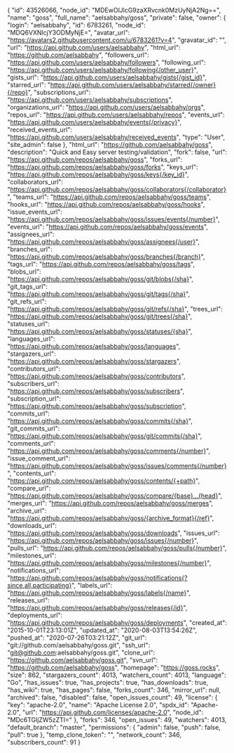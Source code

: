 {
  "id": 43526066,
  "node_id": "MDEwOlJlcG9zaXRvcnk0MzUyNjA2Ng==",
  "name": "goss",
  "full_name": "aelsabbahy/goss",
  "private": false,
  "owner": {
    "login": "aelsabbahy",
    "id": 6783261,
    "node_id": "MDQ6VXNlcjY3ODMyNjE=",
    "avatar_url": "https://avatars2.githubusercontent.com/u/6783261?v=4",
    "gravatar_id": "",
    "url": "https://api.github.com/users/aelsabbahy",
    "html_url": "https://github.com/aelsabbahy",
    "followers_url": "https://api.github.com/users/aelsabbahy/followers",
    "following_url": "https://api.github.com/users/aelsabbahy/following{/other_user}",
    "gists_url": "https://api.github.com/users/aelsabbahy/gists{/gist_id}",
    "starred_url": "https://api.github.com/users/aelsabbahy/starred{/owner}{/repo}",
    "subscriptions_url": "https://api.github.com/users/aelsabbahy/subscriptions",
    "organizations_url": "https://api.github.com/users/aelsabbahy/orgs",
    "repos_url": "https://api.github.com/users/aelsabbahy/repos",
    "events_url": "https://api.github.com/users/aelsabbahy/events{/privacy}",
    "received_events_url": "https://api.github.com/users/aelsabbahy/received_events",
    "type": "User",
    "site_admin": false
  },
  "html_url": "https://github.com/aelsabbahy/goss",
  "description": "Quick and Easy server testing/validation",
  "fork": false,
  "url": "https://api.github.com/repos/aelsabbahy/goss",
  "forks_url": "https://api.github.com/repos/aelsabbahy/goss/forks",
  "keys_url": "https://api.github.com/repos/aelsabbahy/goss/keys{/key_id}",
  "collaborators_url": "https://api.github.com/repos/aelsabbahy/goss/collaborators{/collaborator}",
  "teams_url": "https://api.github.com/repos/aelsabbahy/goss/teams",
  "hooks_url": "https://api.github.com/repos/aelsabbahy/goss/hooks",
  "issue_events_url": "https://api.github.com/repos/aelsabbahy/goss/issues/events{/number}",
  "events_url": "https://api.github.com/repos/aelsabbahy/goss/events",
  "assignees_url": "https://api.github.com/repos/aelsabbahy/goss/assignees{/user}",
  "branches_url": "https://api.github.com/repos/aelsabbahy/goss/branches{/branch}",
  "tags_url": "https://api.github.com/repos/aelsabbahy/goss/tags",
  "blobs_url": "https://api.github.com/repos/aelsabbahy/goss/git/blobs{/sha}",
  "git_tags_url": "https://api.github.com/repos/aelsabbahy/goss/git/tags{/sha}",
  "git_refs_url": "https://api.github.com/repos/aelsabbahy/goss/git/refs{/sha}",
  "trees_url": "https://api.github.com/repos/aelsabbahy/goss/git/trees{/sha}",
  "statuses_url": "https://api.github.com/repos/aelsabbahy/goss/statuses/{sha}",
  "languages_url": "https://api.github.com/repos/aelsabbahy/goss/languages",
  "stargazers_url": "https://api.github.com/repos/aelsabbahy/goss/stargazers",
  "contributors_url": "https://api.github.com/repos/aelsabbahy/goss/contributors",
  "subscribers_url": "https://api.github.com/repos/aelsabbahy/goss/subscribers",
  "subscription_url": "https://api.github.com/repos/aelsabbahy/goss/subscription",
  "commits_url": "https://api.github.com/repos/aelsabbahy/goss/commits{/sha}",
  "git_commits_url": "https://api.github.com/repos/aelsabbahy/goss/git/commits{/sha}",
  "comments_url": "https://api.github.com/repos/aelsabbahy/goss/comments{/number}",
  "issue_comment_url": "https://api.github.com/repos/aelsabbahy/goss/issues/comments{/number}",
  "contents_url": "https://api.github.com/repos/aelsabbahy/goss/contents/{+path}",
  "compare_url": "https://api.github.com/repos/aelsabbahy/goss/compare/{base}...{head}",
  "merges_url": "https://api.github.com/repos/aelsabbahy/goss/merges",
  "archive_url": "https://api.github.com/repos/aelsabbahy/goss/{archive_format}{/ref}",
  "downloads_url": "https://api.github.com/repos/aelsabbahy/goss/downloads",
  "issues_url": "https://api.github.com/repos/aelsabbahy/goss/issues{/number}",
  "pulls_url": "https://api.github.com/repos/aelsabbahy/goss/pulls{/number}",
  "milestones_url": "https://api.github.com/repos/aelsabbahy/goss/milestones{/number}",
  "notifications_url": "https://api.github.com/repos/aelsabbahy/goss/notifications{?since,all,participating}",
  "labels_url": "https://api.github.com/repos/aelsabbahy/goss/labels{/name}",
  "releases_url": "https://api.github.com/repos/aelsabbahy/goss/releases{/id}",
  "deployments_url": "https://api.github.com/repos/aelsabbahy/goss/deployments",
  "created_at": "2015-10-01T23:13:01Z",
  "updated_at": "2020-08-03T13:54:26Z",
  "pushed_at": "2020-07-26T03:21:12Z",
  "git_url": "git://github.com/aelsabbahy/goss.git",
  "ssh_url": "git@github.com:aelsabbahy/goss.git",
  "clone_url": "https://github.com/aelsabbahy/goss.git",
  "svn_url": "https://github.com/aelsabbahy/goss",
  "homepage": "https://goss.rocks",
  "size": 862,
  "stargazers_count": 4013,
  "watchers_count": 4013,
  "language": "Go",
  "has_issues": true,
  "has_projects": true,
  "has_downloads": true,
  "has_wiki": true,
  "has_pages": false,
  "forks_count": 346,
  "mirror_url": null,
  "archived": false,
  "disabled": false,
  "open_issues_count": 49,
  "license": {
    "key": "apache-2.0",
    "name": "Apache License 2.0",
    "spdx_id": "Apache-2.0",
    "url": "https://api.github.com/licenses/apache-2.0",
    "node_id": "MDc6TGljZW5zZTI="
  },
  "forks": 346,
  "open_issues": 49,
  "watchers": 4013,
  "default_branch": "master",
  "permissions": {
    "admin": false,
    "push": false,
    "pull": true
  },
  "temp_clone_token": "",
  "network_count": 346,
  "subscribers_count": 91
}
